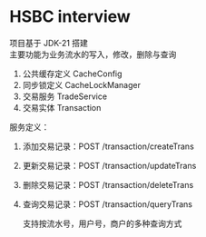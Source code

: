 # HSBC interview
项目基于 JDK-21 搭建\
主要功能为业务流水的写入，修改，删除与查询
1. 公共缓存定义 CacheConfig
2. 同步锁定义 CacheLockManager
3. 交易服务 TradeService
2. 交易实体 Transaction

服务定义：
1. 添加交易记录：POST /transaction/createTrans
2. 更新交易记录：POST /transaction/updateTrans
3. 删除交易记录：POST /transaction/deleteTrans
4. 查询交易记录：POST /transaction/queryTrans


    支持按流水号，用户号，商户的多种查询方式

   
    
   
